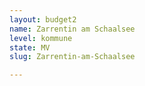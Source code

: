```yaml
---
layout: budget2
name: Zarrentin am Schaalsee
level: kommune
state: MV
slug: Zarrentin-am-Schaalsee

---
```



